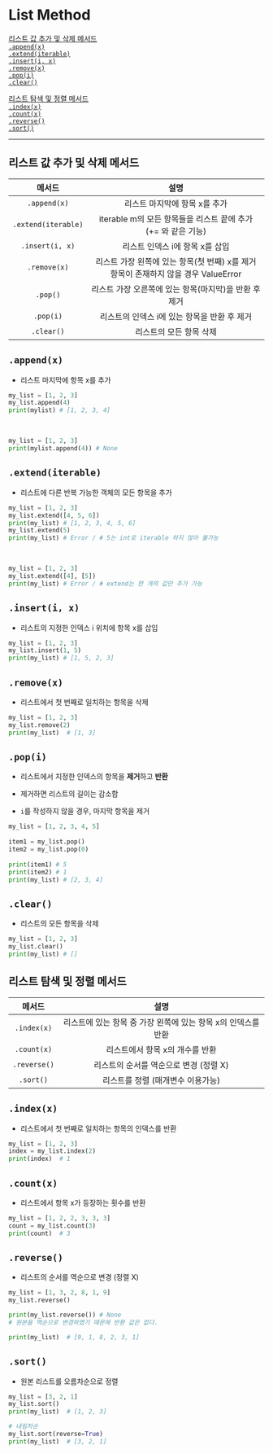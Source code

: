 # List Method

[리스트 값 추가 및 삭제 메서드](#리스트-값-추가-및-삭제-메서드)   
[`.append(x)`](#appendx)   
[`.extend(iterable)`](#extenditerable)   
[`.insert(i, x)`](#inserti-x)   
[`.remove(x)`](#removex)   
[`.pop(i)`](#popi)   
[`.clear()`](#clear)   

[리스트 탐색 및 정렬 메서드](#리스트-탐색-및-정렬-메서드)   
[`.index(x)`](#indexx)   
[`.count(x)`](#countx)   
[`.reverse()`](#reverse)   
[`.sort()`](#sort)   

---

## 리스트 값 추가 및 삭제 메서드

| 메서드 | 설명 |
|:-:|:-:|
| `.append(x)` | 리스트 마지막에 항목 x를 추가 |
| `.extend(iterable)` | iterable m의 모든 항목들을 리스트 끝에 추가<br />(+= 와 같은 기능) |
| `.insert(i, x)` | 리스트 인덱스 i에 항목 x를 삽입 |
| `.remove(x)` | 리스트 가장 왼쪽에 있는 항목(첫 번째) x를 제거<br />항목이 존재하지 않을 경우 ValueError  |
| `.pop()` | 리스트 가장 오른쪽에 있는 항목(마지막)을 반환 후 제거 |
| `.pop(i)` | 리스트의 인덱스 i에 있는 항목을 반환 후 제거 |
| `.clear()` | 리스트의 모든 항목 삭제 |

## `.append(x)`
- 리스트 마지막에 항목 x를 추가

```python
my_list = [1, 2, 3]
my_list.append(4)
print(mylist) # [1, 2, 3, 4]
```

<br />

```python
my_list = [1, 2, 3]
print(mylist.append(4)) # None
```

## `.extend(iterable)`
- 리스트에 다른 반복 가능한 객체의 모든 항목을 추가

```python
my_list = [1, 2, 3]
my_list.extend([4, 5, 6])
print(my_list) # [1, 2, 3, 4, 5, 6]
my_list.extend(5)
print(my_list) # Error / # 5는 int로 iterable 하지 않아 불가능
```

<br />

```python
my_list = [1, 2, 3]
my_list.extend([4], [5])
print(my_list) # Error / # extend는 한 개의 값만 추가 가능
```

## `.insert(i, x)`
- 리스트의 지정한 인덱스 i 위치에 항목 x를 삽입

```python
my_list = [1, 2, 3]
my_list.insert(1, 5)
print(my_list) # [1, 5, 2, 3]
```

## `.remove(x)`
- 리스트에서 첫 번째로 일치하는 항목을 삭제

```python
my_list = [1, 2, 3]
my_list.remove(2)
print(my_list)  # [1, 3]
```

## `.pop(i)`
- 리스트에서 지정한 인덱스의 항목을 **제거**하고 **반환**

- 제거하면 리스트의 길이는 감소함

- `i`를 작성하지 않을 경우, 마지막 항목을 제거

```python
my_list = [1, 2, 3, 4, 5]
    
item1 = my_list.pop()
item2 = my_list.pop(0)
    
print(item1) # 5
print(item2) # 1
print(my_list) # [2, 3, 4]
```

## `.clear()`
- 리스트의 모든 항목을 삭제

```python
my_list = [1, 2, 3]
my_list.clear()
print(my_list) # []
```

## 리스트 탐색 및 정렬 메서드

| 메서드 | 설명 |
|:-:|:-:|
| `.index(x)` | 리스트에 있는 항목 중 가장 왼쪽에 있는 항목 x의 인덱스를 반환 |
| `.count(x)` | 리스트에서 항목 x의 개수를 반환 |
| `.reverse()` | 리스트의 순서를 역순으로 변경 (정렬 X) |
| `.sort()` | 리스트를 정렬 (매개변수 이용가능) |

## `.index(x)`
- 리스트에서 첫 번째로 일치하는 항목의 인덱스를 반환

```python
my_list = [1, 2, 3]
index = my_list.index(2)
print(index)  # 1
```

## `.count(x)`
- 리스트에서 항목 x가 등장하는 횟수를 반환

```python
my_list = [1, 2, 2, 3, 3, 3]
count = my_list.count(3)
print(count)  # 3
```

## `.reverse()`
- 리스트의 순서를 역순으로 변경 (정렬 X)

```python
my_list = [1, 3, 2, 8, 1, 9]
my_list.reverse()

print(my_list.reverse()) # None 
# 원본을 역순으로 변경하였기 때문에 반환 값은 없다.

print(my_list)  # [9, 1, 8, 2, 3, 1]
```

## `.sort()`
- 원본 리스트를 오름차순으로 정렬

```python
my_list = [3, 2, 1]
my_list.sort()
print(my_list)  # [1, 2, 3]

# 내림차순
my_list.sort(reverse=True)
print(my_list)  # [3, 2, 1]
```